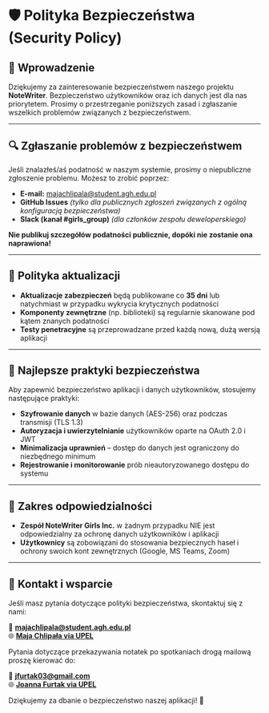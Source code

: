 # 🛡️ Polityka Bezpieczeństwa (Security Policy)

## 📌 Wprowadzenie

Dziękujemy za zainteresowanie bezpieczeństwem naszego projektu **NoteWriter**. Bezpieczeństwo użytkowników oraz ich danych jest dla nas priorytetem. 
Prosimy o przestrzeganie poniższych zasad i zgłaszanie wszelkich problemów związanych z bezpieczeństwem.

---

## 🔍 Zgłaszanie problemów z bezpieczeństwem

Jeśli znalazłeś/aś podatność w naszym systemie, prosimy o niepubliczne zgłoszenie problemu. Możesz to zrobić poprzez:

- **E-mail:** majachlipala@student.agh.edu.pl
- **GitHub Issues** *(tylko dla publicznych zgłoszeń związanych z ogólną konfiguracją bezpieczeństwa)*
- **Slack (kanał #girls_group)** *(dla członków zespołu deweloperskiego)*

**Nie publikuj szczegółów podatności publicznie, dopóki nie zostanie ona naprawiona!**

---

## 🔄 Polityka aktualizacji

- **Aktualizacje zabezpieczeń** będą publikowane co **35 dni** lub natychmiast w przypadku wykrycia krytycznych podatności  
- **Komponenty zewnętrzne** (np. biblioteki) są regularnie skanowane pod kątem znanych podatności 
- **Testy penetracyjne** są przeprowadzane przed każdą nową, dużą wersją aplikacji

---

## 🔑 Najlepsze praktyki bezpieczeństwa

Aby zapewnić bezpieczeństwo aplikacji i danych użytkowników, stosujemy następujące praktyki:

- **Szyfrowanie danych** w bazie danych (AES-256) oraz podczas transmisji (TLS 1.3)
- **Autoryzacja i uwierzytelnianie** użytkowników oparte na OAuth 2.0 i JWT
- **Minimalizacja uprawnień** – dostęp do danych jest ograniczony do niezbędnego minimum 
- **Rejestrowanie i monitorowanie** prób nieautoryzowanego dostępu do systemu 

---

## 📝 Zakres odpowiedzialności

- **Zespół NoteWriter Girls Inc.** w żadnym przypadku NIE jest odpowiedzialny za ochronę danych użytkowników i aplikacji  
- **Użytkownicy** są zobowiązani do stosowania bezpiecznych haseł i ochrony swoich kont zewnętrznych (Google, MS Teams, Zoom)

---

## 📅 Kontakt i wsparcie

Jeśli masz pytania dotyczące polityki bezpieczeństwa, skontaktuj się z nami:

📧 **majachlipala@student.agh.edu.pl**  
🌐 **[Maja Chlipała via UPEL](https://upel.agh.edu.pl/my/)**  

Pytania dotyczące przekazywania notatek po spotkaniach drogą mailową proszę kierować do:

📧 **jfurtak03@gmail.com**  
🌐 **[Joanna Furtak via UPEL](https://upel.agh.edu.pl/my/)** 

Dziękujemy za dbanie o bezpieczeństwo naszej aplikacji! 🚀
